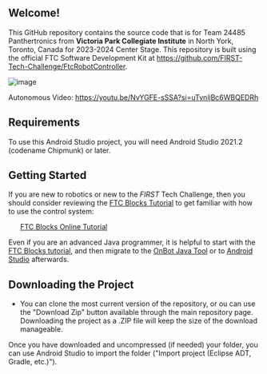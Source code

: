 ## Welcome!
This GitHub repository contains the source code that is for Team 24485 Panthertronics from **Victoria Park Collegiate Institute** in North York, Toronto, Canada for 2023-2024 Center Stage. This repository is built using the official FTC Software Development Kit at https://github.com/FIRST-Tech-Challenge/FtcRobotController.

![image](https://github.com/Team4914/Panthertronics-24485-2023/assets/92400777/1383a6d4-a6b9-4944-8085-a6e374f10a3e)

Autonomous Video: https://youtu.be/NvYGFE-sSSA?si=uTvnljBc6WBQEDRh

## Requirements
To use this Android Studio project, you will need Android Studio 2021.2 (codename Chipmunk) or later.

## Getting Started
If you are new to robotics or new to the *FIRST* Tech Challenge, then you should consider reviewing the [FTC Blocks Tutorial](https://ftc-docs.firstinspires.org/programming_resources/blocks/Blocks-Tutorial.html) to get familiar with how to use the control system:

&nbsp;&nbsp;&nbsp;&nbsp;&nbsp;&nbsp;[FTC Blocks Online Tutorial](https://ftc-docs.firstinspires.org/programming_resources/blocks/Blocks-Tutorial.html)

Even if you are an advanced Java programmer, it is helpful to start with the [FTC Blocks tutorial](https://ftc-docs.firstinspires.org/programming_resources/blocks/Blocks-Tutorial.html), and then migrate to the [OnBot Java Tool](https://ftc-docs.firstinspires.org/programming_resources/onbot_java/OnBot-Java-Tutorial.html) or to [Android Studio](https://ftc-docs.firstinspires.org/programming_resources/android_studio_java/Android-Studio-Tutorial.html) afterwards.

## Downloading the Project
* You can clone the most current version of the repository, or ou can use the "Download Zip" button available through the main repository page.  Downloading the project as a .ZIP file will keep the size of the download manageable.

Once you have downloaded and uncompressed (if needed) your folder, you can use Android Studio to import the folder  ("Import project (Eclipse ADT, Gradle, etc.)").

